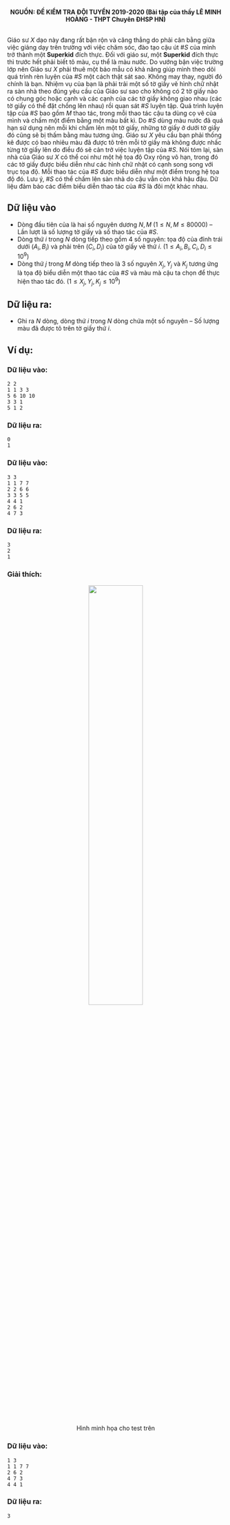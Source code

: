 **<center>NGUỒN: ĐỀ KIỂM TRA ĐỘI TUYỂN 2019-2020 (Bài tập của thầy LÊ MINH HOÀNG - THPT Chuyên ĐHSP HN)</center>**
<br>

Giáo sư $X$ dạo này đang rất bận rộn và căng thẳng do phải cân bằng giữa việc giảng dạy trên trường với việc chăm sóc, đào tạo cậu út $\#S$ của mình trở thành một **Superkid** đích thực. Đối với giáo sư, một **Superkid** đích thực thì trước hết phải biết tô màu, cụ thể là màu nước. Do vướng bận việc trường lớp nên Giáo sư $X$ phải thuê một bảo mẫu có khả năng giúp mình theo dõi quá trình rèn luyện của $\#S$ một cách thật sát sao. Không may thay, người đó chính là bạn. Nhiệm vụ của bạn là phải trải một số tờ giấy vẽ hình chữ nhật ra sàn nhà theo đúng yêu cầu của Giáo sư sao cho không có $2$ tờ giấy nào có chung góc hoặc cạnh và các cạnh của các tờ giấy không giao nhau (các tờ giấy có thể đặt chồng lên nhau) rồi quan sát $\#S$ luyện tập. 
Quá trình luyện tập của $\#S$ bao gồm $M$ thao tác, trong mỗi thao tác cậu ta dùng cọ vẽ của mình và chấm một điểm bằng một màu bất kì. Do $\#S$ dùng màu nước đã quá hạn sử dụng nên mỗi khi chấm lên một tờ giấy, những tờ giấy ở dưới tờ giấy đó cũng sẽ bị thấm bằng màu tương ứng. Giáo sư $X$ yêu cầu bạn phải thống kê được có bao nhiêu màu đã được tô trên mỗi tờ giấy mà không được nhấc từng tờ giấy lên do điều đó sẽ cản trở việc luyện tập của $\#S$.
Nói tóm lại, sàn nhà của Giáo sư $X$ có thể coi như một hệ tọa độ Oxy rộng vô hạn, trong đó các tờ giấy được biểu diễn như các hình chữ nhật có cạnh song song với trục tọa độ. Mỗi thao tác của $\#S$ được biểu diễn như một điểm trong hệ tọa độ đó. Lưu ý, $\#S$ có thể chấm lên sàn nhà do cậu vẫn còn khá hậu đậu. Dữ liệu đảm bảo các điểm biểu diễn thao tác của $\#S$ là đôi một khác nhau.

## Dữ liệu vào
- Dòng đầu tiên của là hai số nguyên dương $N,M\ (1≤N,M≤80000)$ – Lần lượt là số lượng tờ giấy và số thao tác của $\#S$.
- Dòng thứ $i$ trong $N$ dòng tiếp theo gồm $4$ số nguyên: tọa độ của đỉnh trái dưới $(A_i,B_i)$ và phải trên $(C_i,D_i)$ của tờ giấy vẽ thứ $i$. $\left(1≤A_i,B_i,C_i,D_i≤ 10^9\right)$
- Dòng thứ $j$ trong $M$ dòng tiếp theo là $3$ số nguyên $X_j,Y_j$ và $K_j$ tương ứng là tọa độ biểu diễn một thao tác của $\#S$ và màu mà cậu ta chọn để thực hiện thao tác đó. $\left(1≤ X_j,Y_j,K_j≤10^9\right)$

## Dữ liệu ra:
- Ghi ra $N$ dòng, dòng thứ $i$ trong $N$ dòng chứa một số nguyên – Số lượng màu đã được tô trên tờ giấy thứ $i$.

## Ví dụ:
### Dữ liệu vào:
```
2 2
1 1 3 3
5 6 10 10
3 3 1
5 1 2
```

### Dữ liệu ra:
```
0
1
```

### Dữ liệu vào:
```
3 3
1 1 7 7
2 2 6 6
3 3 5 5
4 4 1
2 6 2
4 7 3
```

### Dữ liệu ra:
```
3
2
1
```

### Giải thích:
<center><img src="/images/problems/1135/paint.png" width=50%></center>

<center>Hình minh họa cho test trên</center>

### Dữ liệu vào:
```
1 3
1 1 7 7
2 6 2
4 7 3
4 4 1
```

### Dữ liệu ra:
```
3
```